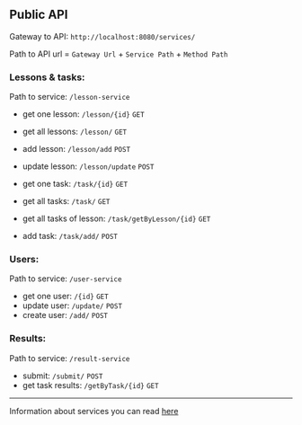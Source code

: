 ## Public API
Gateway to API:
`http://localhost:8080/services/`

Path to API url = `Gateway Url` + `Service Path` + `Method Path`

### Lessons & tasks:
Path to service: `/lesson-service`

* get one lesson: `/lesson/{id}` `GET`
* get all lessons: `/lesson/` `GET`
* add lesson: `/lesson/add` `POST`
* update lesson: `/lesson/update` `POST`

* get one task: `/task/{id}` `GET`
* get all tasks: `/task/` `GET`
* get all tasks of lesson: `/task/getByLesson/{id}` `GET`
* add task: `/task/add/` `POST`

### Users:
Path to service: `/user-service`

* get one user: `/{id}` `GET`
* update user: `/update/` `POST`
* create user: `/add/` `POST`

### Results:
Path to service: `/result-service`

* submit: `/submit/` `POST`
* get task results: `/getByTask/{id}` `GET`

***
Information about services you can read [here](services.md)